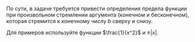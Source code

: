 По сути, в задаче требуется привести определения предела функции при произвольном стремлении аргумента (конечном и бесконечном), которая стремится к конечному числу $b$ сверху и снизу.

Для примеров используйте функции $\frac{1}{x^2}$ и $\pm|x|$.